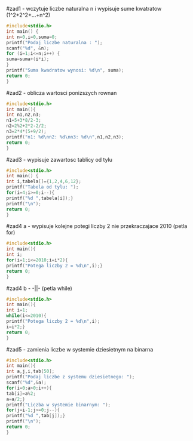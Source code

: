 #zad1 - wczytuje liczbe naturalna n i wypisuje sume kwatratow (1^2+2^2+...+n^2)
```c
#include<stdio.h>
int main() {
int n=0,i=0,suma=0;
printf("Podaj liczbe naturalna : ");
scanf("%d", &n);
for (i=1;i<=n;i++) {
suma=suma+(i*i);
}
printf("Suma kwadratow wynosi: %d\n", suma);
return 0;
}
```
#zad2 - oblicza wartosci ponizszych rownan
```c
#include<stdio.h>
int main(){
int n1,n2,n3;
n1=5+3*8/2-3;
n2=2%2+2*2-2/2;
n3=2*4*(5+9/2);
printf("n1: %d\nn2: %d\nn3: %d\n",n1,n2,n3);
return 0;
}
```
#zad3 - wypisuje zawartosc tablicy od tylu
```c
#include<stdio.h>
int main() {
int i,tabela[]={1,2,4,6,12};
printf("Tabela od tylu: ");
for(i=4;i>=0;i--){
printf("%d ",tabela[i]);}
printf("\n");
return 0;
}
```
#zad4 a - wypisuje kolejne potegi liczby 2 nie przekraczajace 2010 (petla for)
```c
#include<stdio.h>
int main(){
int i;
for(i=1;i<=2010;i=i*2){
printf("Potega liczby 2 = %d\n",i);}
return 0;
}
```
#zad4 b - -||- (petla while)
```c
#include<stdio.h>
int main(){
int i=1;
while(i<=2010){
printf("Potega liczby 2 = %d\n",i);
i=i*2;}
return 0;
}
```
#zad5 - zamienia liczbe w systemie dziesietnym na binarna
```c
#include<stdio.h>
int main(){
int a,j,i,tab[50];
printf("Podaj liczbe z systemu dziesietnego: ");
scanf("%d",&a);
for(i=0;a>0;i++){
tab[i]=a%2;
a=a/2;}
printf("Liczba w systemie binarnym: ");
for(j=i-1;j>=0;j--){
printf("%d ",tab[j]);}
printf("\n");
return 0;
}
```
